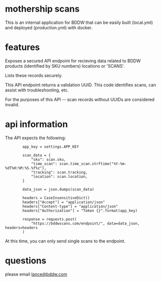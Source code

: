 # mothership scans

This is an internal application for BDDW that can be easily built (local.yml) and deployed (production.yml) with docker.

# features

Exposes a secured API endpoint for recieving data related to BDDW products (identified by SKU numbers) locations or 'SCANS'.

Lists these records securely.


This API endpoint returns a validation UUID. This code identifies scans, can assist with troubleshooting, etc. 

For the purposes of this API -- scan records without UUIDs are considered invalid.

# api information

The API expects the following:

            app_key = settings.APP_KEY

            scan_data = {
                "sku": scan.sku,
                "time_scan": scan.time_scan.strftime("%Y-%m-%dT%H:%M:%S.%f%z"),
                "tracking": scan.tracking,
                "location": scan.location,
            }

            data_json = json.dumps(scan_data)

            headers = CaseInsensitiveDict()
            headers["Accept"] = "application/json"
            headers["Content-type"] = "application/json"
            headers["Authorization"] = "Token {}".format(app_key)

            response = requests.post(
                "https://bddwscans.com/endpoint/", data=data_json, headers=headers
            )

At this time, you can only send single scans to the endpoint.


# questions

please email lance@bddw.com


